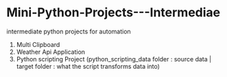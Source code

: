 # Mini-Python-Projects---Intermediae
intermediate python projects for automation 
1. Multi Clipboard 
2. Weather Api Application
3. Python scripting Project (python_scripting_data folder : source data | target folder : what the script transforms data into)
